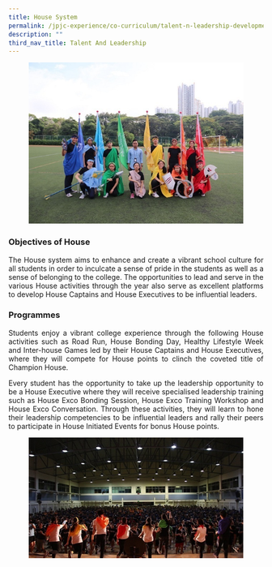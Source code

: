 ```yaml
---
title: House System
permalink: /jpjc-experience/co-curriculum/talent-n-leadership-development-programme/house-system/
description: ""
third_nav_title: Talent And Leadership
---
```

<figure>
<img src="/images/house1.jpg">
</figure>

<div align=justify>
<h3><strong>Objectives of House</strong></h3>
<p>
The House system aims to enhance and create a vibrant school culture for all students in order to inculcate a sense of pride in the students as well as a sense of belonging to the college. The opportunities to lead and serve in the various House activities through the year also serve as excellent platforms to develop House Captains and House Executives to be influential leaders.</p>

<h3><strong>Programmes</strong></h3>
<p>
Students enjoy a vibrant college experience through the following House activities such as Road Run, House Bonding Day, Healthy Lifestyle Week and Inter-house Games led by their House Captains and House Executives, where they will compete for House points to clinch the coveted title of Champion House.</p>

<p>
Every student has the opportunity to take up the leadership opportunity to be a House Executive where they will receive specialised leadership training such as House Exco Bonding Session, House Exco Training Workshop and House Exco Conversation. Through these activities, they will learn to hone their leadership competencies to be influential leaders and rally their peers to participate in House Initiated Events for bonus House points.</p>

<figure>
<img src="/images/house2.jpg"></figure>